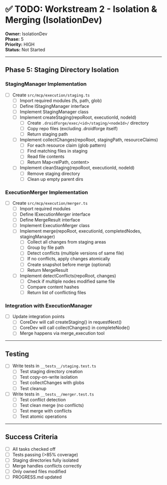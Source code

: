 # ✅ TODO: Workstream 2 - Isolation & Merging (IsolationDev)

**Owner:** IsolationDev  
**Phase:** 5  
**Priority:** HIGH  
**Status:** Not Started

---

## Phase 5: Staging Directory Isolation

### StagingManager Implementation

- [ ] Create `src/mcp/execution/staging.ts`
  - [ ] Import required modules (fs, path, glob)
  - [ ] Define IStagingManager interface
  - [ ] Implement StagingManager class
  - [ ] Implement createStaging(repoRoot, executionId, nodeId)
    - [ ] Create `.droidforge/exec/<id>/staging/<nodeId>/` directory
    - [ ] Copy repo files (excluding .droidforge itself)
    - [ ] Return staging path
  - [ ] Implement collectChanges(repoRoot, stagingPath, resourceClaims)
    - [ ] For each resource claim (glob pattern)
    - [ ] Find matching files in staging
    - [ ] Read file contents
    - [ ] Return Map<relPath, content>
  - [ ] Implement cleanStaging(repoRoot, executionId, nodeId)
    - [ ] Remove staging directory
    - [ ] Clean up empty parent dirs

### ExecutionMerger Implementation

- [ ] Create `src/mcp/execution/merger.ts`
  - [ ] Import required modules
  - [ ] Define IExecutionMerger interface
  - [ ] Define MergeResult interface
  - [ ] Implement ExecutionMerger class
  - [ ] Implement merge(repoRoot, executionId, completedNodes, stagingManager)
    - [ ] Collect all changes from staging areas
    - [ ] Group by file path
    - [ ] Detect conflicts (multiple versions of same file)
    - [ ] If no conflicts, apply changes atomically
    - [ ] Create snapshot before merge (optional)
    - [ ] Return MergeResult
  - [ ] Implement detectConflicts(repoRoot, changes)
    - [ ] Check if multiple nodes modified same file
    - [ ] Compare content hashes
    - [ ] Return list of conflicting files

### Integration with ExecutionManager

- [ ] Update integration points
  - [ ] CoreDev will call createStaging() in requestNext()
  - [ ] CoreDev will call collectChanges() in completeNode()
  - [ ] Merge happens via merge_execution tool

---

## Testing

- [ ] Write tests in `__tests__/staging.test.ts`
  - [ ] Test staging directory creation
  - [ ] Test copy-on-write isolation
  - [ ] Test collectChanges with globs
  - [ ] Test cleanup
- [ ] Write tests in `__tests__/merger.test.ts`
  - [ ] Test conflict detection
  - [ ] Test clean merge (no conflicts)
  - [ ] Test merge with conflicts
  - [ ] Test atomic operations

---

## Success Criteria

- [ ] All tasks checked off
- [ ] Tests passing (>85% coverage)
- [ ] Staging directories fully isolated
- [ ] Merge handles conflicts correctly
- [ ] Only owned files modified
- [ ] PROGRESS.md updated
